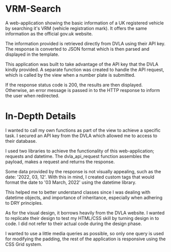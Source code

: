 # VRM-Search

A web-application showing the basic information of a UK registered vehicle by searching it's VRM (vehicle registration mark). It offers the same information as the official gov.uk website.

The information provided is retrieved directly from DVLA using their API key. The response is converted to JSON format which is then parsed and displayed in the template.

This application was built to take advantage of the API key that the DVLA kindly provided. A separate function was created to handle the API request, which is called by the view when a number plate is submitted.

If the response status code is 200, the results are then displayed. Otherwise, an error message is passed in to the HTTP response to inform the user when redirected.

# In-Depth Details

I wanted to call my own functions as part of the view to achieve a specific task. I secured an API key from the DVLA which allowed me to access to their database.

I used two libraries to achieve the functionality of this web-application; requests and datetime. The dvla_api_request function assembles the payload, makes a request and returns the response.

Some data provided by the response is not visually appealing, such as the date: '2022, 03, 12'. With this in mind, I created custom tags that would format the date to '03 March, 2022' using the datetime library.

This helped me to better understand classes since I was dealing with datetime objects, and importance of inheritance, especially when adhering to DRY principles.

As for the visual design, it borrows heavily from the DVLA website. I wanted to replicate their design to test my HTML/CSS skill by turning design in to code. I did not refer to their actual code during the design phase.

I wanted to use a little media queries as possible, so only one query is used for modifying the padding, the rest of the application is responsive using the CSS Grid system.
